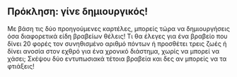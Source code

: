 ## Πρόκληση: γίνε δημιουργικός!

Με βάση τις δύο προηγούμενες καρτέλες, μπορείς τώρα να δημιουργήσεις όσα διαφορετικά είδη βραβείων θέλεις! Τι θα έλεγες για ένα βραβείο που δίνει 20 φορές τον συνηθισμένο αριθμό πόντων ή προσθέτει τρεις ζωές ή δίνει ανοσία στον εχθρό για ένα χρονικό διάστημα, χωρίς να μπορεί να χάσει; Σκέψου δύο εντυπωσιακά τέτοια βραβεία και δες αν μπορείς να τα φτιάξεις!